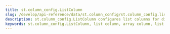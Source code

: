```yaml
---
title: st.column_config.ListColumn
slug: /develop/api-reference/data/st.column_config/st.column_config.listcolumn
description: st.column_config.ListColumn configures list columns for displaying and editing arrays, lists, and sequences of data.
keywords: st.column_config.ListColumn, list column, array column, list data, sequences, array display, list editing, multiple values, dataframe lists
---
```


<Autofunction function="streamlit.column_config.ListColumn" />
